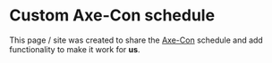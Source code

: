 # Custom Axe-Con schedule

This page / site was created to share the [Axe-Con](https://axe-con.com) schedule and add functionality to make it work for **us**.